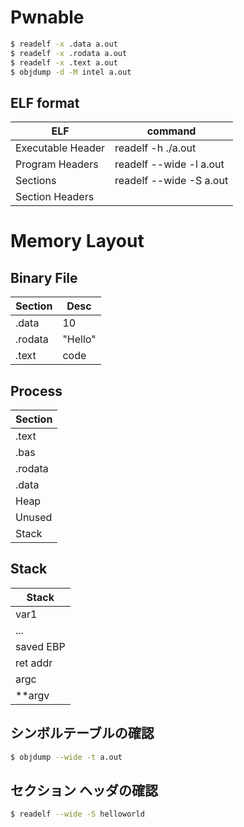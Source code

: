 # Pwnable
```bash
$ readelf -x .data a.out
$ readelf -x .rodata a.out                    
$ readelf -x .text a.out
$ objdump -d -M intel a.out
```
## ELF format
| ELF               | command                 |
| ----------------- | ----------------------- |
| Executable Header | readelf -h ./a.out      |
| Program Headers   | readelf --wide -l a.out |
| Sections          | readelf --wide -S a.out |
| Section Headers   |         |
# Memory Layout
## Binary File
| Section | Desc       |
| ------- | ---------- |
| .data   | 10         |
| .rodata | "Hello"    |
| .text   | code       |
## Process
| Section |
| ------- |
| .text   |
| .bas    |
| .rodata |
| .data   |
| Heap    |
| Unused  |
| Stack   |
## Stack
| Stack     |
| --------- |
| var1      |
| ...       |
| saved EBP |
| ret addr  |
| argc      |
| **argv    |
## シンボルテーブルの確認
```bash
$ objdump --wide -t a.out
```
## セクション ヘッダの確認
```bash
$ readelf --wide -S helloworld
```
